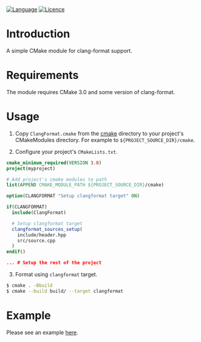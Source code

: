 [![Language](https://img.shields.io/badge/language-CMake-blue.svg)](https://cmake.org/)
[![Licence](https://img.shields.io/badge/license-Boost%201.0-blue.svg)](http://www.boost.org/LICENSE_1_0.txt)

Introduction
============

A simple CMake module for clang-format support.

Requirements
============

The module requires CMake 3.0 and some version of clang-format.

Usage
=====

1. Copy `ClangFormat.cmake` from the [cmake](cmake) directory to your project's
   CMakeModules directory. For example to `${PROJECT_SOURCE_DIR}/cmake`.

2. Configure your project's `CMakeLists.txt`.

```cmake
cmake_minimum_required(VERSION 3.0)
project(myproject)

# Add project's cmake modules to path
list(APPEND CMAKE_MODULE_PATH ${PROJECT_SOURCE_DIR}/cmake)

option(CLANGFORMAT "Setup clangformat target" ON)

if(CLANGFORMAT)
  include(ClangFormat)

  # Setup clangformat target
  clangformat_sources_setup(
    include/header.hpp
    src/source.cpp
  )
endif()

... # Setup the rest of the project
```

3. Format using `clangformat` target.

```bash
$ cmake . -Bbuild
$ cmake --build build/ --target clangformat
```

Example
=======

Please see an example [here](https://github.com/zemasoft/clangformat-cmake-example).
